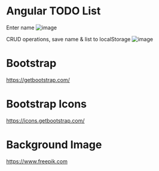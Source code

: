 # Angular TODO List
Enter name
![image](https://github.com/enirtak/angular-todo-list/assets/17994824/c3747155-ae8f-449d-867f-1bc4b47d0709)

CRUD operations, save name & list to localStorage
![image](https://github.com/enirtak/angular-todo-list/assets/17994824/af30a836-66d5-4afe-a99e-334e5888439c)

# Bootstrap
https://getbootstrap.com/

# Bootstrap Icons
https://icons.getbootstrap.com/

# Background Image
https://www.freepik.com

